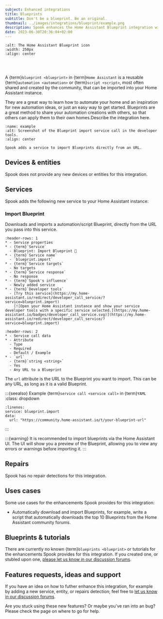 ```yaml
---
subject: Enhanced integrations
title: Blueprints
subtitle: Don't be a blueprint. Be an original.
thumbnail: ../images/integrations/blueprint/example.png
description: Spook enhances the Home Assistant Blueprint integration with new features to use in automations or scripts.
date: 2023-06-30T20:36:04+02:00
---
```


```{image} https://brands.home-assistant.io/blueprint/logo.png
:alt: The Home Assistant Blueprint icon
:width: 250px
:align: center
```

<br><br>

A {term}`blueprint <blueprint>` in {term}`Home Assistant` is a reusable {term}`automation <automation>` or {term}`script <script>`, most often shared and created by the community, that can be imported into your Home Assistant instance.

They are a great way to learn how to automate your home and an inspiration for new automation ideas, or just an easy way to get started. Blueprints are a great method to share your automation creations with others, so that others can apply them to their own homes.Describe the integration here.

```{figure} ../images/integrations/blueprint/example.png
:name: example
:alt: Screenshot of the Blueprint import service call in the developer tools.
:align: center

Spook adds a service to import Blueprints directly from an URL.
```

## Devices & entities

Spook does not provide any new devices or entities for this integration.

## Services

Spook adds the following new service to your Home Assistant instance:

### Import Blueprint

Downloads and imports a automation/script Blueprint, directly from the URL you pass into this service.

```{list-table}
:header-rows: 1
* - Service properties
* - {term}`Service`
  - Blueprint: Import Blueprint 👻
* - {term}`Service name`
  - `blueprint.import`
* - {term}`Service targets`
  - No targets
* - {term}`Service response`
  - No response
* - {term}`Spook's influence`
  - Newly added service
* - {term}`Developer tools`
  - [Try this service](https://my.home-assistant.io/redirect/developer_call_service/?service=blueprint.import)
    [![Open your Home Assistant instance and show your service developer tools with a specific service selected.](https://my.home-assistant.io/badges/developer_call_service.svg)](https://my.home-assistant.io/redirect/developer_call_service/?service=blueprint.import)
```

```{list-table}
:header-rows: 2
* - Service call data
* - Attribute
  - Type
  - Required
  - Default / Example
* - `url`
  - {term}`string <string>`
  - Yes
  - Any URL to a Blueprint
```

The `url` attribute is the URL to the Blueprint you want to import. This can be any URL, as long as it is a valid Blueprint.

:::{seealso} Example {term}`service call <service call>` in {term}`YAML`
:class: dropdown

```{code-block} yaml
:linenos:
service: blueprint.import
data:
  url: "https://community.home-assistant.io/t/your-blueprint-url"
```

:::

:::{warning}
It is recommended to import blueprints via the Home Assistant UI. The UI will show you a preview of the Blueprint, allowing you to view any errors or warnings before importing it.
:::

## Repairs

Spook has no repair detections for this integration.

## Uses cases

Some use cases for the enhancements Spook provides for this integration:

- Automatically download and import Blueprints, for example, write a script that automatically downloads the top 10 Blueprints from the Home Assistant community forums.

## Blueprints & tutorials

There are currently no known {term}`blueprints <blueprint>` or tutorials for the enhancements Spook provides for this integration. If you created one, or stubled upon one, [please let us know in our discussion forums](https://github.com/frenck/spook/discussions).

## Features requests, ideas and support

If you have an idea on how to futher enhance this integration, for example by adding a new service, entity, or repairs detection; feel free to [let us know in our discussion forums](https://github.com/frenck/spook/discussions).

Are you stuck using these new features? Or maybe you've ran into an bug? Please check the [](../support) page on where to go for help.

